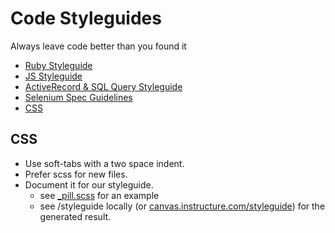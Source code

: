 # Code Styleguides

Always leave code better than you found it

- [Ruby Styleguide](ruby-styleguide)
- [JS Styleguide](js-styleguide)
- [ActiveRecord & SQL Query Styleguide](activerecord-sql-styleguide)
- [Selenium Spec Guidelines](selenium-styleguide)
- [CSS](#CSS)

## CSS

* Use soft-tabs with a two space indent.
* Prefer scss for new files.
* Document it for our styleguide.
  * see [_pill.scss](https://github.com/instructure/canvas-lms/blob/stable/app/stylesheets/components/_pill.scss) for an example
  * see /styleguide locally (or [canvas.instructure.com/styleguide](https://canvas.instructure.com/styleguide)) for the generated result.

